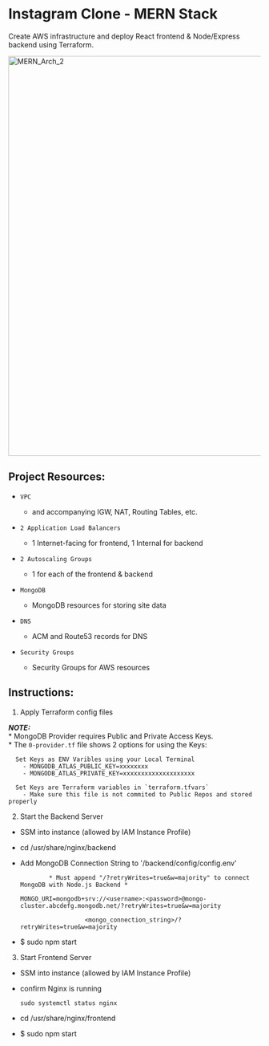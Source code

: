 # Instagram Clone - MERN Stack

Create AWS infrastructure and deploy React frontend & Node/Express backend using Terraform.

<img width="797" alt="MERN_Arch_2" src="https://github.com/mleager/Instagram-Clone/assets/106631893/20d578d1-dce0-4553-9bbb-0df066cbd685">


## Project Resources:
- `VPC`
  - and accompanying IGW, NAT, Routing Tables, etc.

- `2 Application Load Balancers`
  - 1 Internet-facing for frontend, 1 Internal for backend

- `2 Autoscaling Groups`
  - 1 for each of the frontend & backend

- `MongoDB`
  - MongoDB resources for storing site data

- `DNS`
  - ACM and Route53 records for DNS

- `Security Groups`
  - Security Groups for AWS resources

## Instructions:

1. Apply Terraform config files

  ***NOTE:*** <br>
    * MongoDB Provider requires Public and Private Access Keys. <br>
    * The `0-provider.tf` file shows 2 options for using the Keys:
      
      Set Keys as ENV Varibles using your Local Terminal
        - MONGODB_ATLAS_PUBLIC_KEY=xxxxxxxx
        - MONGODB_ATLAS_PRIVATE_KEY=xxxxxxxxxxxxxxxxxxxx
          
      Set Keys are Terraform variables in `terraform.tfvars`
        - Make sure this file is not commited to Public Repos and stored properly

2. Start the Backend Server
- SSM into instance (allowed by IAM Instance Profile)
- cd /usr/share/nginx/backend
- Add MongoDB Connection String to '/backend/config/config.env'
  
  ```
          * Must append "/?retryWrites=true&w=majority" to connect MongoDB with Node.js Backend *
  
  MONGO_URI=mongodb+srv://<username>:<password>@mongo-cluster.abcdefg.mongodb.net/?retryWrites=true&w=majority

                    <mongo_connection_string>/?retryWrites=true&w=majority
  ```
- $ sudo npm start

3. Start Frontend Server
- SSM into instance (allowed by IAM Instance Profile)
- confirm Nginx is running
  
  `sudo systemctl status nginx`
- cd /usr/share/nginx/frontend
- $ sudo npm start

